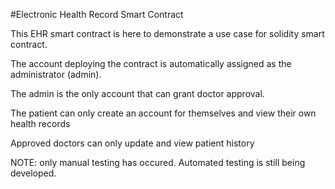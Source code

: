 #Electronic Health Record Smart Contract

This EHR smart contract is here to demonstrate a use case for solidity smart contract.

The account deploying the contract is automatically assigned as the administrator (admin).

The admin is the only account that can grant doctor approval.

The patient can only create an account for themselves and view their own health records

Approved doctors can only update and view patient history

NOTE: only manual testing has occured. Automated testing is still being developed.
